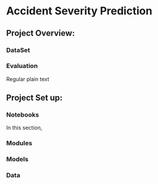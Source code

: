 # Accident Severity Prediction

## Project Overview:

### DataSet
### Evaluation
Regular plain text

## Project Set up:
### Notebooks
In this section, 
### Modules
### Models
### Data
